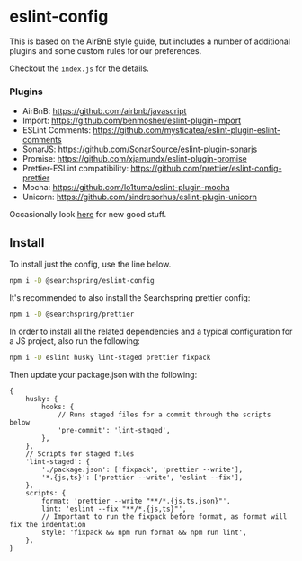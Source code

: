 # eslint-config

This is based on the AirBnB style guide, but includes a number of additional plugins and some custom rules for our preferences.

Checkout the `index.js` for the details.

### Plugins

- AirBnB: https://github.com/airbnb/javascript
- Import: https://github.com/benmosher/eslint-plugin-import
- ESLint Comments: https://github.com/mysticatea/eslint-plugin-eslint-comments
- SonarJS: https://github.com/SonarSource/eslint-plugin-sonarjs
- Promise: https://github.com/xjamundx/eslint-plugin-promise
- Prettier-ESLint compatibility: https://github.com/prettier/eslint-config-prettier
- Mocha: https://github.com/lo1tuma/eslint-plugin-mocha
- Unicorn: https://github.com/sindresorhus/eslint-plugin-unicorn

Occasionally look [here](https://github.com/dustinspecker/awesome-eslint) for new good stuff.

## Install

To install just the config, use the line below.

```bash
npm i -D @searchspring/eslint-config
```

It's recommended to also install the Searchspring prettier config:

```bash
npm i -D @searchspring/prettier
```

In order to install all the related dependencies and a typical configuration for a JS project, also run the following:

```bash
npm i -D eslint husky lint-staged prettier fixpack
```

Then update your package.json with the following:

```json5
{
	husky: {
		hooks: {
			// Runs staged files for a commit through the scripts below
			'pre-commit': 'lint-staged',
		},
	},
	// Scripts for staged files
	'lint-staged': {
		'./package.json': ['fixpack', 'prettier --write'],
		'*.{js,ts}': ['prettier --write', 'eslint --fix'],
	},
	scripts: {
		format: 'prettier --write "**/*.{js,ts,json}"',
		lint: 'eslint --fix "**/*.{js,ts}"',
		// Important to run the fixpack before format, as format will fix the indentation
		style: 'fixpack && npm run format && npm run lint',
	},
}
```
